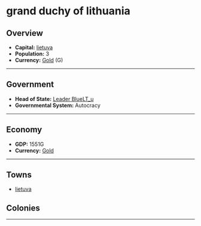 # grand duchy of lithuania

## Overview

- **Capital:** [lietuva](lietuva)
- **Population:** 3
- **Currency:** [Gold](Gold) (G)

---

## Government

- **Head of State:** [Leader BlueLT_u](BlueLT_u)
- **Governmental System:** Autocracy

---

## Economy

- **GDP:** <!-- GDP -->1551G<!-- GDP -->
- **Currency:** [Gold](Gold)

---

## Towns

- [lietuva](lietuva)

## Colonies



---